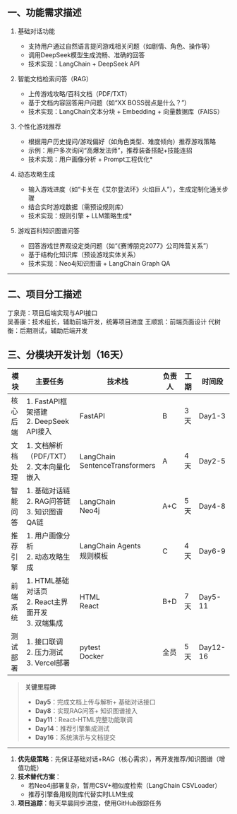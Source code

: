 ## 一、功能需求描述
1. 基础对话功能  
   - 支持用户通过自然语言提问游戏相关问题（如剧情、角色、操作等）
   - 调用DeepSeek模型生成流畅、准确的回答
   - 技术实现：LangChain + DeepSeek API

2. 智能文档检索问答（RAG）
   - 上传游戏攻略/百科文档（PDF/TXT）
   - 基于文档内容回答用户问题（如“XX BOSS弱点是什么？”）
   - 技术实现：LangChain文本分块 + Embedding + 向量数据库（FAISS）

3. 个性化游戏推荐
   - 根据用户历史提问/游戏偏好（如角色类型、难度倾向）推荐游戏策略
   - 示例：用户多次询问“高爆发法师”，推荐装备搭配+技能连招
   - 技术实现：用户画像分析 + Prompt工程优化*

4. 动态攻略生成
   - 输入游戏进度（如“卡关在《艾尔登法环》火焰巨人”），生成定制化通关步骤
   - 结合实时游戏数据（需预设规则库）
   - 技术实现：规则引擎 + LLM策略生成*

5. 游戏百科知识图谱问答
   - 回答游戏世界观设定类问题（如“《赛博朋克2077》公司阵营关系”）
   - 基于结构化知识库（预设游戏实体关系）
   - 技术实现：Neo4j知识图谱 + LangChain Graph QA

---

## 二、项目分工描述

丁泉尧：项目后端实现与API接口     
吴善康：技术组长，辅助前端开发，统筹项目进度
王顺凯：前端页面设计
代树衡：后期测试，辅助后端开发

## 三、分模块开发计划（16天）
| 模块         | 主要任务                                                         | 技术栈                  | 负责人 | 工期 | 时间段    |
| ------------ | -------------------------------------------------------------- | ----------------------- | ------ | ---- | --------- |
| 核心后端     | 1. FastAPI框架搭建<br>2. DeepSeek API接入                   | FastAPI                 | B      | 3天  | Day1-3    |
| 文档处理     | 1. 文档解析（PDF/TXT）<br>2. 文本向量化嵌入                   | LangChain<br>SentenceTransformers | A      | 4天  | Day2-5    |
| 智能问答     | 1. 基础对话链<br>2. RAG问答链<br>3. 知识图谱QA链             | LangChain<br>Neo4j     | A+C    | 5天  | Day4-8    |
| 推荐引擎     | 1. 用户画像分析<br>2. 动态攻略生成                         | LangChain Agents<br>规则模板 | C      | 4天  | Day6-9    |
| 前端系统     | 1. HTML基础对话页<br>2. React主界面开发<br>3. 双端集成     | HTML<br>React         | B+D    | 7天  | Day5-11   |
| 测试部署     | 1. 接口联调<br>2. 压力测试<br>3. Vercel部署                 | pytest<br>Docker         | 全员    | 5天  | Day12-16  |

> **关键里程碑**  
> - **Day5**：完成文档上传与解析+ 基础对话接口  
> - **Day8**：实现RAG问答+ 知识图谱接入  
> - **Day11**：React-HTML完整功能联调  
> - **Day14**：推荐引擎集成测试  
> - **Day16**：系统演示与文档提交  

---

1. **优先级策略**：先保证基础对话+RAG（核心需求），再开发推荐/知识图谱（增值功能）
2. **技术替代方案**：
   - 若Neo4j部署复杂，暂用CSV+相似度检索（LangChain CSVLoader）
   - 推荐引擎备用规则库代替实时LLM生成
3. **项目追踪**：每天早晨同步进度，使用GitHub跟踪任务


